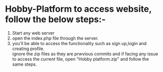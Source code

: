 # Hobby-Platform to access website, follow the below steps:-
1. Start any web server 
2. open the index.php file through the server.
3. you'll be able to access the functionality such as sign up,login and creating profile.  
ignore the zip files as they are prwvious commits and if facing any issue to access the current file, open "Hobby platform.zip" and follow the same steps. 
